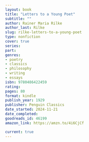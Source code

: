 ```yaml
---
layout: book
title: "Letters to a Young Poet"
subtitle: ""
author: Rainer Maria Rilke
author_last: Rilke
slug: rilke-letters-to-a-young-poet
type: nonfiction
cover: true
series: 
part: 
genres:
- poetry
- classics
- philosophy
- writing
- essays
isbn: 9780486422459
rating: 
pages: 80
format: kindle
publish_year: 1929
publisher: Penguin Classics
date_started: 2024-11-21
date_completed: 
goodreads_id: 46199
amazon_link: https://amzn.to/4i6CjCf

current: true
---
```

